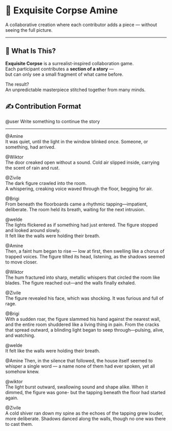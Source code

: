 # 🧩 Exquisite Corpse Amine

A collaborative creation where each contributor adds a piece — without seeing the full picture.

---

## 🌙 What Is This?

**Exquisite Corpse** is a surrealist-inspired collaboration game.  
Each participant contributes a **section of a story** —  
but can only see a small fragment of what came before.

The result?  
An unpredictable masterpiece stitched together from many minds.
## ✍️ Contribution Format

@user
Write something to continue the story

------------------
@Amine <br>
It was quiet, until the light in the window blinked once.
Someone, or something, had arrived.


@Wiktor <br>
The door creaked open without a sound.
Cold air slipped inside, carrying the scent of rain and rust.


@Zivile <br>
The dark figure crawled into the room.  
A whispering, creaking voice waved through the floor, begging for air.


@Brigi <br>
From beneath the floorboards came a rhythmic tapping—impatient, deliberate.
The room held its breath, waiting for the next intrusion.


@welde <br>
The lights flickered as if something had just entered. 
The figure stopped and looked around slowly.  
It felt like the walls were holding their breath.  

@Amine <br>
Then, a faint hum began to rise — low at first, then swelling like a chorus of trapped voices.
The figure tilted its head, listening, as the shadows seemed to move closer.

@Wiktor <br>
The hum fractured into sharp, metallic whispers that circled the room like blades. 
The figure reached out—and the walls finally exhaled.

@Zivile <br>
The figure revealed his face, which was shocking.
It was furious and full of rage.

@Brigi <br>
With a sudden roar, the figure slammed his hand against the nearest wall, and the entire room shuddered like a living thing in pain. From the cracks that spread outward, a blinding light began to seep through—pulsing, alive, and watching.


@welde <br>
It felt like the walls were holding their breath.  


@Amine
Then, in the silence that followed, the house itself seemed to whisper a single word — a name none of them had ever spoken, yet all somehow knew.


@wiktor <br>
The light burst outward, swallowing sound and shape alike.
When it dimmed, the figure was gone- but the tapping beneath the floor had started again.


@Zivile <br>
A cold shiver ran down my spine as the echoes of the tapping grew louder, more deliberate. Shadows danced along the walls, though no one was there to cast them.






